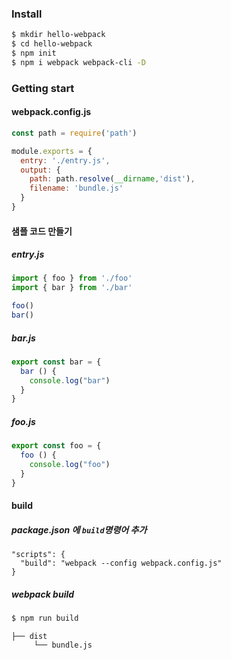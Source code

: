 ### Install
```bash
$ mkdir hello-webpack
$ cd hello-webpack
$ npm init
$ npm i webpack webpack-cli -D
```
### Getting start
#### webpack.config.js
```javascript
const path = require('path')

module.exports = {
  entry: './entry.js',
  output: {
    path: path.resolve(__dirname,'dist'),
    filename: 'bundle.js'
  }
}
```
#### 샘플 코드 만들기
##### entry.js
```javascript
import { foo } from './foo'
import { bar } from './bar'

foo()
bar()
```
##### bar.js
```javascript
export const bar = {
  bar () {
    console.log("bar")
  }
}
```
##### foo.js
```javascript
export const foo = {
  foo () {
    console.log("foo")
  }
}
```
#### build
##### package.json 에 `build`명령어 추가
```
"scripts": {
  "build": "webpack --config webpack.config.js"
}
```
##### webpack build
```bash
$ npm run build
```
```
├── dist
     └── bundle.js
```
